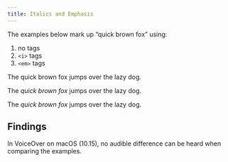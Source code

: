 ```yaml
---
title: Italics and Emphasis
---
```


The examples below mark up “quick brown fox” using:

1. no tags
2. `<i>` tags
3. `<em>` tags

The quick brown fox jumps over the lazy dog.

The <i>quick brown fox</i> jumps over the lazy dog.

The <em>quick brown fox</em> jumps over the lazy dog.

## Findings

In VoiceOver on macOS (10.15), no audible difference can be heard when comparing the examples.
